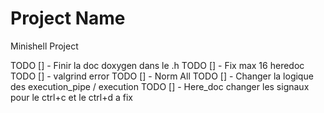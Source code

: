 # Project Name
Minishell Project

TODO [] - Finir la doc doxygen dans le .h
TODO [] - Fix max 16 heredoc
TODO [] - valgrind error 
TODO [] - Norm All
TODO [] - Changer la logique des execution_pipe / execution 
TODO [] - Here_doc changer les signaux pour le ctrl+c et le ctrl+d a fix